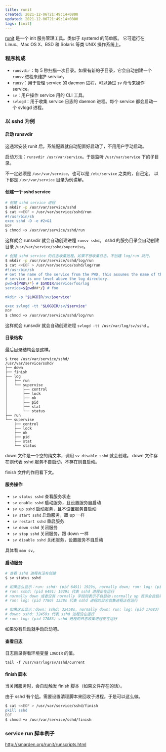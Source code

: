 ```yaml
---
title: runit
created: 2021-12-06T21:49:14+0800
updated: 2021-12-06T21:49:14+0800
tags: [init]
---
```


[runit](http://smarden.org/runit/) 是一个 init 服务管理工具。类似于 systemd 的简单版。
它可运行在 Linux、Mac OS X、BSD 和 Solaris 等类 UNIX 操作系统上。

### 程序构成

- `runsvdir`：每 5 秒扫描一次目录。如果有新的子目录，它会自动创建一个 `runsv` 进程来维护 service。
- `runsv`：用于管理 service 的 daemon 进程，可以通过 `sv` 命令来操作 service。
- `sv`：用户操作 service 用的 CLI 工具。
- `svlogd`：用于收集 service 日志的 daemon 进程。每个 service 都会启动一个 svlogd 进程。

### 以 sshd 为例

#### 启动 runsvdir

这通常安装 runit 后，系统配置就自动配置好启动了，不用用户手动启动。

启动方法：`runsvdir /usr/var/service`。于是监听 `/usr/var/service` 下的子目录。

不一定必须是 `/usr/var/service`，也可以是 `/etc/service` 之类的，自己定。
以下都是 `/usr/var/service` 目录为例讲解。

#### 创建一个 sshd service

```sh
# 创建 sshd service 进程
$ mkdir -p /usr/var/service/sshd
$ cat <<EOF > /usr/var/service/sshd/run
#!/usr/bin/sh
exec sshd -D -e #2>&1
EOF
$ chmod +x /usr/var/service/sshd/run
```

这样就会 runsvdir 就会自动创建进程 `runsv sshd`。
sshd 的服务目录会自动创建目录 `/usr/var/service/sshd/supervise`。

```sh
# 创建 sshd service 的日志收集进程。如果不想收集日志，不创建 log/run 就行。
$ mkdir -p /usr/var/service/sshd/log/run
$ cat <<EOF > /usr/var/service/sshd/log/run
#!/usr/bin/sh
# Get the name of the service from the PWD, this assumes the name of the
# service is one level above the log directory.
pwd=${PWD%/*} # $SVDIR/service/foo/log
service=${pwd##*/} # foo

mkdir -p "$LOGDIR/sv/$service"

exec svlogd -tt "$LOGDIR/sv/$service"
EOF
$ chmod +x /usr/var/service/sshd/log/run
```

这样就会 runsvdir 就会自动创建进程 `svlogd -tt /usr/var/log/sv/sshd` 。

#### 目录结构

最后目录结构会是这样。

```
$ tree /usr/var/service/sshd/
/usr/var/service/sshd/
├── down
├── finish
├── log
│   ├── run
│   └── supervise
│       ├── control
│       ├── lock
│       ├── ok
│       ├── pid
│       ├── stat
│       └── status
├── run
└── supervise
    ├── control
    ├── lock
    ├── ok
    ├── pid
    ├── stat
    └── status
```

down 文件是一个空的纯文本，调用 `sv disable sshd` 就会创建。
down 文件存在则代表 sshd 服务不自启动，不存在则自启动。

finish 文件的作用看下文。

#### 服务操作

- `sv status sshd` 查看服务状态
- `sv enable sshd` 启动服务，且设置服务自启动
- `sv up sshd` 启动服务，且不设置服务自启动
- `sv start sshd` 启动服务，跟 up 一样
- `sv restart sshd` 重启服务
- `sv down sshd` 关闭服务
- `sv stop sshd` 关闭服务，跟 down 一样
- `sv disable sshd` 关闭服务，设置服务不自启动

具体看 `man sv`。

#### 启动服务

```sh
# 查看 sshd 进程有没有创建
$ sv status sshd

# 如果这么显示：run: sshd: (pid 6491) 1929s, normally down; run: log: (pid 7780) 1338s
# run: sshd: (pid 6491) 1929s 代表 sshd 进程正在运行
# normally down 或者没有 normally 字段则表示不自启动；normally up 表示会自启动
# run: log: (pid 7780) 1338s 代表 sshd 进程的日志收集进程正在运行

# 如果这么显示：down: sshd: 32458s, normally down; run: log: (pid 17083) 32458s
# down: sshd: 32458s 代表 sshd 进程没在运行
# run: log: (pid 17083) sshd 进程的日志收集进程正在运行
```

如果没有启动就手动启动吧。

#### 查看日志

日志目录得看环境变量 `LOGDIR` 的值。

`tail -f /usr/var/log/sv/sshd/current`

#### finish 脚本

当关闭服务时，会自动触发 finish 脚本（如果文件存在的话）。

由于 sshd 有个[坑](./sshd--R.md)。需要设置清理脚本来回收子进程。于是可以这么做。

```sh
$ cat <<EOF > /usr/var/service/sshd/finish
pkill sshd
EOF
$ chmod +x /usr/var/service/sshd/finish
```


### service run 脚本例子

http://smarden.org/runit/runscripts.html
